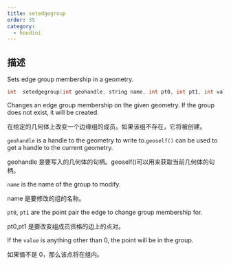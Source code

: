 ```yaml
---
title: setedgegroup
order: 35
category:
  - houdini
---
```

    
## 描述

Sets edge group membership in a geometry.

```c
int  setedgegroup(int geohandle, string name, int pt0, int pt1, int value)
```

Changes an edge group membership on the given geometry. If the group does not
exist, it will be created.

在给定的几何体上改变一个边缘组的成员。如果该组不存在，它将被创建。

`geohandle` is a handle to the geometry to write to.`geoself()` can be used to
get a handle to the current geometry.

geohandle 是要写入的几何体的句柄。geoself()可以用来获取当前几何体的句柄。

`name` is the name of the group to modify.

name 是要修改的组的名称。

`pt0`, `pt1` are the point pair the edge to change group membership for.

pt0,pt1 是要改变组成员资格的边上的点对。

If the `value` is anything other than 0, the point will be in the group.

如果值不是 0，那么该点将在组内。
